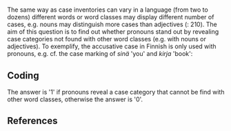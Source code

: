 # [](ParameterTable?__template__=property.md&property=Name#cldf:UT078)

The same way as case inventories can vary in a language (from two to dozens) different words or word classes may display 
different number of cases, e.g. nouns may distinguish more cases than adjectives ([](Source?ref&with_internal_ref_link#cldf:bickel_and_nichols_inflection_2009): 210). 
The aim of this question is to find out whether pronouns stand out by revealing case categories not found with other 
word classes (e.g. with nouns or adjectives). To exemplify, the accusative case in Finnish is only used with pronouns, 
e.g. cf. the case marking of *sinä* 'you' and *kirja* 'book':

[](ExampleTable?example_id=1&with_internal_ref_link#cldf:UT078-1)

## Coding

The answer is '1' if pronouns reveal a case category that cannot be find with other word classes, otherwise the answer is '0'.

## References

[](Source?cited_only#cldf:__all__)
